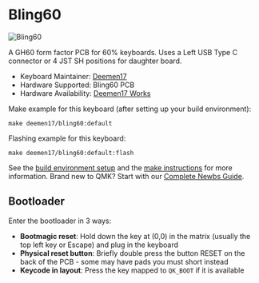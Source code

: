 # Bling60

![Bling60](https://i.imgur.com/7hpYaoXh.jpg)

A GH60 form factor PCB for 60% keyboards. Uses a Left USB Type C connector or 4 JST SH positions for daughter board.

* Keyboard Maintainer: [Deemen17](https://github.com/Deemen17)
* Hardware Supported: Bling60 PCB
* Hardware Availability: [Deemen17 Works](https://www.facebook.com/deemen17)

Make example for this keyboard (after setting up your build environment):

    make deemen17/bling60:default

Flashing example for this keyboard:

    make deemen17/bling60:default:flash

See the [build environment setup](https://docs.qmk.fm/#/getting_started_build_tools) and the [make instructions](https://docs.qmk.fm/#/getting_started_make_guide) for more information. Brand new to QMK? Start with our [Complete Newbs Guide](https://docs.qmk.fm/#/newbs).

## Bootloader

Enter the bootloader in 3 ways:

* **Bootmagic reset**: Hold down the key at (0,0) in the matrix (usually the top left key or Escape) and plug in the keyboard
* **Physical reset button**: Briefly double press the button RESET on the back of the PCB - some may have pads you must short instead
* **Keycode in layout**: Press the key mapped to `QK_BOOT` if it is available
